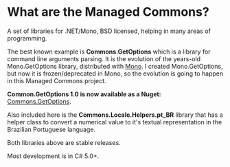 # What are the Managed Commons? #
	
A set of libraries for .NET/Mono, BSD licensed, helping in many areas of programming.
 
The best known example is __Commons.GetOptions__ which is a library for command line arguments parsing. 
It is the evolution of the years-old Mono.GetOptions library, distributed with [Mono](http://www.mono-project.com). 
I created Mono.GetOptions, but now it is frozen/deprecated in Mono, so the evolution is going to happen in this Managed Commons project.

__Common.GetOptions 1.0 is now available as a Nuget:__ [Commons.GetOptions](https://www.nuget.org/packages/Commons.GetOptions).

Also included here is the  __Commons.Locale.Helpers.pt_BR__ library that has a helper class to convert a numerical value 
to it's textual representation in the Brazilian Portuguese language.

Both libraries above are stable releases.

Most development is in C# 5.0+.
